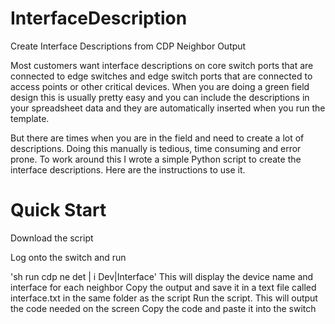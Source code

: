 # InterfaceDescription
Create Interface Descriptions from CDP Neighbor Output

Most customers want interface descriptions on core switch ports that are connected to edge switches 
and edge switch ports that are connected to access points or other critical devices. When you are 
doing a green field design this is usually pretty easy and you can include the descriptions in your 
spreadsheet data and they are automatically inserted when you run the template.

But there are times when you are in the field and need to create a lot of descriptions. Doing this 
manually is tedious, time consuming and error prone. To work around this I wrote a simple Python 
script to create the interface descriptions. Here are the instructions to use it.

# Quick Start 
Download the script

Log onto the switch and run

'sh run cdp ne det | i Dev|Interface'
This will display the device name and interface for each neighbor
Copy the output and save it in a text file called interface.txt in the same folder as the script
Run the script. This will output the code needed on the screen
Copy the code and paste it into the switch
